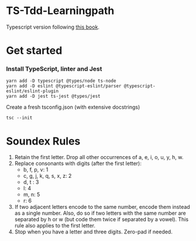# TS-Tdd-Learningpath
Typescript version following [this book](https://pragprog.com/titles/lotdd/modern-c-programming-with-test-driven-development/).


# Get started
### Install TypeScript, linter and Jest
```shell
yarn add -D typescript @types/node ts-node
yarn add -D eslint @typescript-eslint/parser @typescript-eslint/eslint-plugin
yarn add -D jest ts-jest @types/jest
```

Create a fresh tsconfig.json (with extensive docstrings)
```shell
tsc --init
```

# Soundex Rules

1. Retain the first letter. Drop all other occurrences of a, e, i, o, u, y, h, w.
2. Replace consonants with digits (after the first letter):
   - b, f, p, v: 1
   - c, g, j, k, q, s, x, z: 2
   - d, t : 3
   - l: 4
   - m, n: 5
   - r: 6
3. If two adjacent letters encode to the same number, encode them instead
   as a single number. Also, do so if two letters with the same number are
   separated by h or w (but code them twice if separated by a vowel). This
   rule also applies to the first letter.
4. Stop when you have a letter and three digits. Zero-pad if needed.